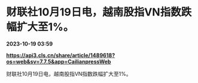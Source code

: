 # 财联社10月19日电，越南股指VN指数跌幅扩大至1%。

**2023-10-19 03:59**

**https://api3.cls.cn/share/article/1489618?os=web&sv=7.7.5&app=CailianpressWeb**

财联社10月19日电，越南股指VN指数跌幅扩大至1%。